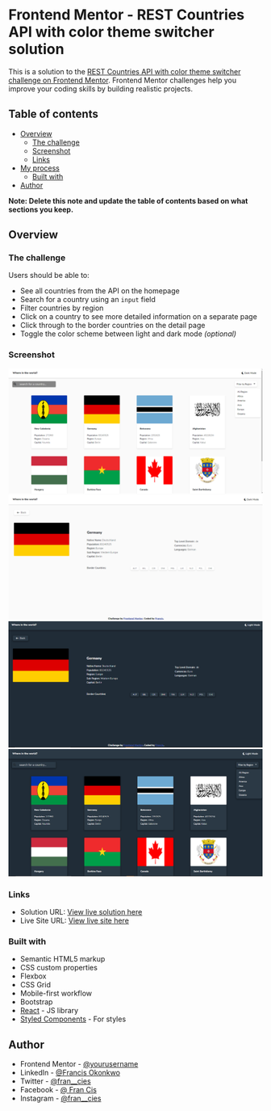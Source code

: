 # Frontend Mentor - REST Countries API with color theme switcher solution

This is a solution to the [REST Countries API with color theme switcher challenge on Frontend Mentor](https://www.frontendmentor.io/challenges/rest-countries-api-with-color-theme-switcher-5cacc469fec04111f7b848ca). Frontend Mentor challenges help you improve your coding skills by building realistic projects. 

## Table of contents

- [Overview](#overview)
  - [The challenge](#the-challenge)
  - [Screenshot](#screenshot)
  - [Links](#links)
- [My process](#my-process)
  - [Built with](#built-with)
- [Author](#author)

**Note: Delete this note and update the table of contents based on what sections you keep.**

## Overview

### The challenge

Users should be able to:

- See all countries from the API on the homepage
- Search for a country using an `input` field
- Filter countries by region
- Click on a country to see more detailed information on a separate page
- Click through to the border countries on the detail page
- Toggle the color scheme between light and dark mode *(optional)*

### Screenshot

![screenshot](./shot1.png)
![screenshot](./shot2.png)
![screenshot](./shot3.png)
![screenshot](./shot4.png)


### Links

- Solution URL: [View live solution here](https://github.com/Bluebberies/rest-countries-api)
- Live Site URL: [View live site here](https://rest-countries-api-neon-beta.vercel.app/)

### Built with

- Semantic HTML5 markup
- CSS custom properties
- Flexbox
- CSS Grid
- Mobile-first workflow
- Bootstrap
- [React](https://reactjs.org/) - JS library
- [Styled Components](https://styled-components.com/) - For styles

## Author

- Frontend Mentor - [@yourusername](https://www.frontendmentor.io/profile/Bluebberies)
- LinkedIn - [@Francis Okonkwo](https://www.linkedin.com/in/francis-okonkwo-51a388232/)
- Twitter - [@fran__cies](https://twitter.com/fran__cies)
- Facebook - [@ Fran Cis](https://web.facebook.com/francis.okonkwo.946517)
- Instagram - [@fran__cies](https://www.instagram.com/fran__cies/)